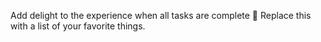  Add delight to the experience when all tasks are complete :tada:
Replace this with a list of your favorite things.
